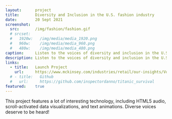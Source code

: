 ```yaml
---
layout:      project
title:       Diversity and Inclusion in the U.S. fashion industry
date:        20 Sept 2021
screenshot:
  src:       /img/fashion/fashion.gif
  # srcset:
  #   1920w:   /img/media/media_1920.png
  #   960w:    /img/media/media_960.png
  #   480w:    /img/media/media_480.png
caption:     Listen to the voices of diversity and inclusion in the U.S. fashion industry.
description: Listen to the voices of diversity and inclusion in the U.S. fashion industry.
links:
  - title:   Launch Project
    url:     https://www.mckinsey.com/industries/retail/our-insights/Voices-and-viewpoints-of-fashion-students-and-emerging-designers
  # - title:   Github
  #   url:     https://github.com/inspectordanno/titanic_survival
featured:    true
---
```

This project features a lot of interesting technology, including HTML5 audio, scroll-activated data visualizations, and text animations. Diverse voices deserve to be heard!